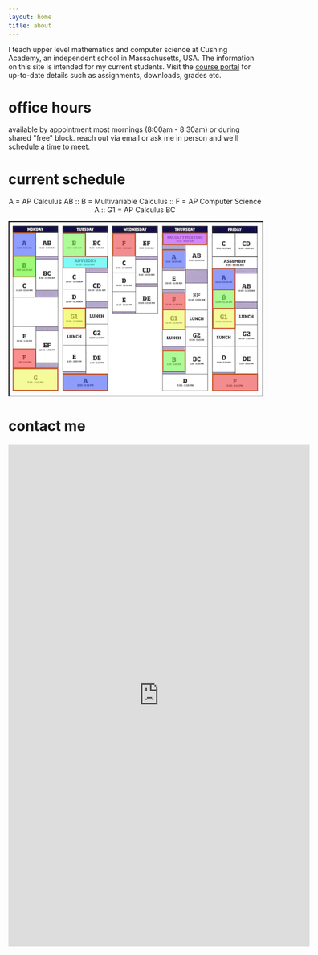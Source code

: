 ```yaml
---
layout: home
title: about
---
```


I teach upper level mathematics and computer science at Cushing Academy, an independent school in Massachusetts, USA. The information on this site is intended for my current students. Visit the <a href="https://cushing.myschoolapp.com/app/faculty" target="_blank">course portal</a> for up-to-date details such as assignments, downloads, grades etc.

# office hours

available by appointment most mornings (8:00am - 8:30am) or during shared "free" block. reach out via email or ask me in person and we'll schedule a time to meet.

# current schedule 
<p align="center">A = AP Calculus AB :: B = Multivariable Calculus :: F = AP Computer Science A :: G1 = AP Calculus BC</p>

<p align="center"> <img src="/d-img/schedule.png" border="2"> </p>

# contact me

<center> <iframe src="https://docs.google.com/forms/d/e/1FAIpQLSfk3MsgYHHCfX69rYixFbnQIuGToOyGh9GlpIXcycYWO-BrWg/viewform?embedded=true" width="600" height="1000" frameborder="0" marginheight="0" marginwidth="0">Loading…</iframe> </center>

